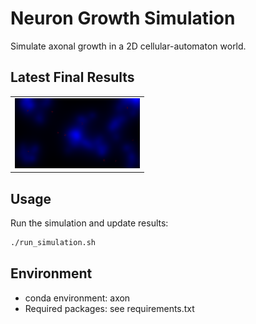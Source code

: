 # Neuron Growth Simulation

Simulate axonal growth in a 2D cellular-automaton world.

## Latest Final Results

<table>
  <tr>
    <td><img src="final_results/250716.png" width="200"></td>
  </tr>
</table>

## Usage

Run the simulation and update results:
```bash
./run_simulation.sh
```

## Environment

- conda environment: axon
- Required packages: see requirements.txt
